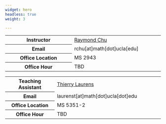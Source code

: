 ```yaml
---
widget: hero
headless: true
weight: 3

---
```

<table>
<col style="width:30%" span="2" />
  <tr>
    <th>Instructor</th>
    <td><a href="https://raymondchu.netlify.app">Raymond Chu</a></td>
  </tr>
  <tr>
    <th>Email</th>
    <td>rchu[at]math[dot]ucla[edu]</td>
  </tr>
  <tr>
    <th>Office Location</th>
    <td>MS 2943</td>
  </tr>
<tr>
    <th>Office Hour</th>
    <td>TBD</td>
</tr>
</table>


<table>
<col style="width:18%" span="2" />
  <tr>
    <th>Teaching Assistant</th>
    <td><a href="https://www.math.ucla.edu/~laurenst/index.html">Thierry Laurens</a></td>
  </tr>
  <tr>
    <th>Email</th>
    <td>laurenst[at]math[dot]ucla[dot]edu</td>
  </tr>
  <tr>
    <th>Office Location</th>
    <td>MS 5351-2</td>
  </tr>
<tr>
    <th>Office Hour</th>
    <td>TBD</td>
</tr>
</table>
